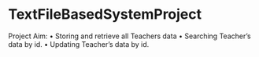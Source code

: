 # TextFileBasedSystemProject
Project Aim: 
•	Storing and retrieve all Teachers data
•	Searching Teacher’s data by id.
•	Updating Teacher’s data by id.
